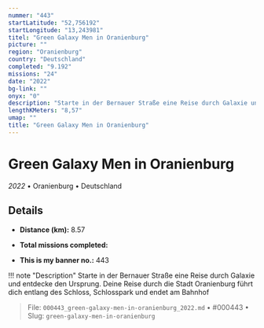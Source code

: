 ```yaml
---
nummer: "443"
startLatitude: "52,756192"
startLongitude: "13,243981"
titel: "Green Galaxy Men in Oranienburg"
picture: ""
region: "Oranienburg"
country: "Deutschland"
completed: "9.192"
missions: "24"
date: "2022"
bg-link: ""
onyx: "0"
description: "Starte in der Bernauer Straße eine Reise durch Galaxie und entdecke den Ursprung. Deine Reise durch die Stadt Oranienburg führt dich entlang des Schloss, Schlosspark und endet am Bahnhof"
lengthKMeters: "8,57"
umap: ""
title: "Green Galaxy Men in Oranienburg"
---
```

# Green Galaxy Men in Oranienburg

*2022* • Oranienburg • Deutschland



## Details
- **Distance (km):** 8.57

- **Total missions completed:** 
- **This is my banner no.:** 443


!!! note "Description"
    Starte in der Bernauer Straße eine Reise durch Galaxie und entdecke den Ursprung. Deine Reise durch die Stadt Oranienburg führt dich entlang des Schloss, Schlosspark und endet am Bahnhof




> File: `000443_green-galaxy-men-in-oranienburg_2022.md` • #000443 • Slug: `green-galaxy-men-in-oranienburg`
